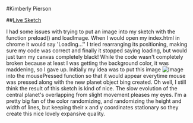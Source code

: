 
#Kimberly Pierson

##[Live Sketch](https://mabonmoon.github.io/120-work/hw-10/)

I had some issues with trying to put an image into my sketch with the
function preload() and loadImage. When I would open my index.html in chrome it would say 'Loading...'' I tried rearranging its positioning, making sure my code was correct and finally it stopped saying loading, but would just turn my canvas completely black! While the code wasn't completely broken because at least I was getting the background color, it was maddening, so I gave up. Initially my idea was to put this image ![Image](hand.png) into the mousePressed function so that it would appear everytime mouse was pressed along with the new planet object bing created. Oh well, I still think the result of this sketch is kind of nice. The slow evolution of the central planet's overlapping from slight movement pleases my eyes. I'm a pretty big fan of the color randomizing, and randomizing the height and width of lines, but keeping their x and y coordinates stationary so they create this nice lovely expansive quality. 
